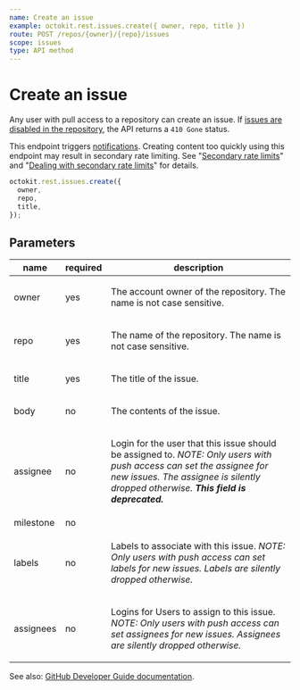 ```yaml
---
name: Create an issue
example: octokit.rest.issues.create({ owner, repo, title })
route: POST /repos/{owner}/{repo}/issues
scope: issues
type: API method
---
```


# Create an issue

Any user with pull access to a repository can create an issue. If [issues are disabled in the repository](https://docs.github.com/articles/disabling-issues/), the API returns a `410 Gone` status.

This endpoint triggers [notifications](https://docs.github.com/github/managing-subscriptions-and-notifications-on-github/about-notifications). Creating content too quickly using this endpoint may result in secondary rate limiting. See "[Secondary rate limits](https://docs.github.com/rest/overview/resources-in-the-rest-api#secondary-rate-limits)" and "[Dealing with secondary rate limits](https://docs.github.com/rest/guides/best-practices-for-integrators#dealing-with-secondary-rate-limits)" for details.

```js
octokit.rest.issues.create({
  owner,
  repo,
  title,
});
```

## Parameters

<table>
  <thead>
    <tr>
      <th>name</th>
      <th>required</th>
      <th>description</th>
    </tr>
  </thead>
  <tbody>
    <tr><td>owner</td><td>yes</td><td>

The account owner of the repository. The name is not case sensitive.

</td></tr>
<tr><td>repo</td><td>yes</td><td>

The name of the repository. The name is not case sensitive.

</td></tr>
<tr><td>title</td><td>yes</td><td>

The title of the issue.

</td></tr>
<tr><td>body</td><td>no</td><td>

The contents of the issue.

</td></tr>
<tr><td>assignee</td><td>no</td><td>

Login for the user that this issue should be assigned to. _NOTE: Only users with push access can set the assignee for new issues. The assignee is silently dropped otherwise. **This field is deprecated.**_

</td></tr>
<tr><td>milestone</td><td>no</td><td>

</td></tr>
<tr><td>labels</td><td>no</td><td>

Labels to associate with this issue. _NOTE: Only users with push access can set labels for new issues. Labels are silently dropped otherwise._

</td></tr>
<tr><td>assignees</td><td>no</td><td>

Logins for Users to assign to this issue. _NOTE: Only users with push access can set assignees for new issues. Assignees are silently dropped otherwise._

</td></tr>
  </tbody>
</table>

See also: [GitHub Developer Guide documentation](https://docs.github.com/rest/reference/issues#create-an-issue).
